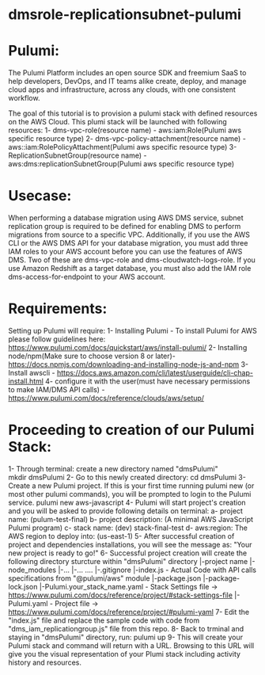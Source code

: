 # dmsrole-replicationsubnet-pulumi

Pulumi:
=======
The Pulumi Platform includes an open source SDK and freemium SaaS to help developers, DevOps, and IT teams alike create, deploy, and manage cloud apps and infrastructure, across any clouds, with one consistent workflow.

The goal of this tutorial is to provision a pulumi stack with defined resources on the AWS Cloud. This plumi stack will be launched with following resources:
  1- dms-vpc-role(resource name) - aws:iam:Role(Pulumi aws specific resource type) 
  2- dms-vpc-policy-attachment(resource name) - aws::iam:RolePolicyAttachment(Pulumi aws specific resource type)
  3- ReplicationSubnetGroup(resource name) - aws:dms:replicationSubnetGroup(Pulumi aws specific resource type)

Usecase:
=========
When performing a database migration using AWS DMS service, subnet replication group is required to be defined for enabling DMS to perform migrations from source to a specific VPC. Additionally, if you use the AWS CLI or the AWS DMS API for your database migration, you must add three IAM roles to your AWS account before you can use the features of AWS DMS. Two of these are dms-vpc-role and dms-cloudwatch-logs-role. If you use Amazon Redshift as a target database, you must also add the IAM role dms-access-for-endpoint to your AWS account.

Requirements:
=============
Setting up Pulumi will require:
1- Installing Pulumi - To install Pulumi for AWS please follow guidelines here: https://www.pulumi.com/docs/quickstart/aws/install-pulumi/
2- Installing node/npm(Make sure to choose version 8 or later)- https://docs.npmjs.com/downloading-and-installing-node-js-and-npm
3- Install awscli - https://docs.aws.amazon.com/cli/latest/userguide/cli-chap-install.html
4- configure it with the user(must have necessary permissions to make IAM/DMS API calls) - https://www.pulumi.com/docs/reference/clouds/aws/setup/

Proceeding to creation of our Pulumi Stack:
===========================================
1- Through terminal: create a new directory named "dmsPulumi"  
   mkdir dmsPulumi
2- Go to this newly created directory:
   cd dmsPulumi
3- Create a new Pulumi project. If this is your first time running pulumi new (or most other pulumi commands), you will be prompted to login to the Pulumi service. 
   pulumi new aws-javascript 
4- Pulumi will start project's creation and you will be asked to provide following details on terminal:
   a- project name: (pulum-test-final)
   b- project description: (A minimal AWS JavaScript Pulumi program)
   c- stack name: (dev) stack-final-test
   d- aws:region: The AWS region to deploy into: (us-east-1)
5- After successful creation of project and dependencies installations, you will see the message as: "Your new project is ready to go!"
6- Successful project creation will create the following directory sturcture within "dmsPulumi" directory
   |-project name
     |-node_modules
       |-...
       |-...
       ....
     |-.gitignore
     |-index.js - Actual Code with API calls specifications from "@pulumi/aws" module
     |-package.json
     |-package-lock.json
     |-Pulumi.your_stack_name.yaml - Stack Settings file -> https://www.pulumi.com/docs/reference/project/#stack-settings-file
     |-Pulumi.yaml - Project file -> https://www.pulumi.com/docs/reference/project/#pulumi-yaml
7- Edit the "index.js" file and replace the sample code with code from "dms_iam_replicationgroup.js" file from this repo.
8- Back to trminal and staying in "dmsPulumi" directory, run:
   pulumi up
9- This will create your Pulumi stack and command will return with a URL. Browsing to this URL will give you the visual representation of your Plumi stack including activity history and resources.
   
